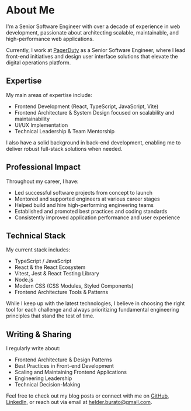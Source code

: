 # About Me

I'm a Senior Software Engineer with over a decade of experience in web development, passionate about architecting scalable, maintainable, and high-performance web applications.

Currently, I work at [PagerDuty](https://www.pagerduty.com/) as a Senior Software Engineer, where I lead front-end initiatives and design user interface solutions that elevate the digital operations platform.

## Expertise

My main areas of expertise include:

- Frontend Development (React, TypeScript, JavaScript, Vite)
- Frontend Architecture & System Design focused on scalability and maintainability
- UI/UX Implementation
- Technical Leadership & Team Mentorship

I also have a solid background in back-end development, enabling me to deliver robust full-stack solutions when needed.

## Professional Impact

Throughout my career, I have:

- Led successful software projects from concept to launch
- Mentored and supported engineers at various career stages
- Helped build and hire high-performing engineering teams
- Established and promoted best practices and coding standards
- Consistently improved application performance and user experience

## Technical Stack

My current stack includes:

- TypeScript / JavaScript
- React & the React Ecosystem
- Vitest, Jest & React Testing Library
- Node.js
- Modern CSS (CSS Modules, Styled Components)
- Frontend Architecture Tools & Patterns

While I keep up with the latest technologies, I believe in choosing the right tool for each challenge and always prioritizing fundamental engineering principles that stand the test of time.

## Writing & Sharing

I regularly write about:

- Frontend Architecture & Design Patterns
- Best Practices in Front-end Development
- Scaling and Maintaining Frontend Applications
- Engineering Leadership
- Technical Decision-Making

Feel free to check out my blog posts or connect with me on [GitHub](https://github.com/helderberto), [LinkedIn](https://www.linkedin.com/in/helderberto/), or reach out via email at [helder.burato@gmail.com](mailto:helder.burato@gmail.com).
